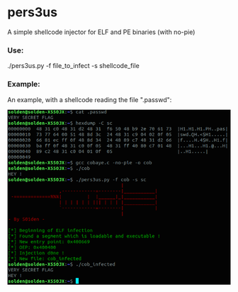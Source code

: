 # pers3us

A simple shellcode injector for ELF and PE binaries (with no-pie)

### Use:

./pers3us.py -f file_to_infect -s shellcode_file

### Example:
An example, with a shellcode reading the file ".passwd":

![](https://github.com/S01den/pers3us/blob/master/example.png)
